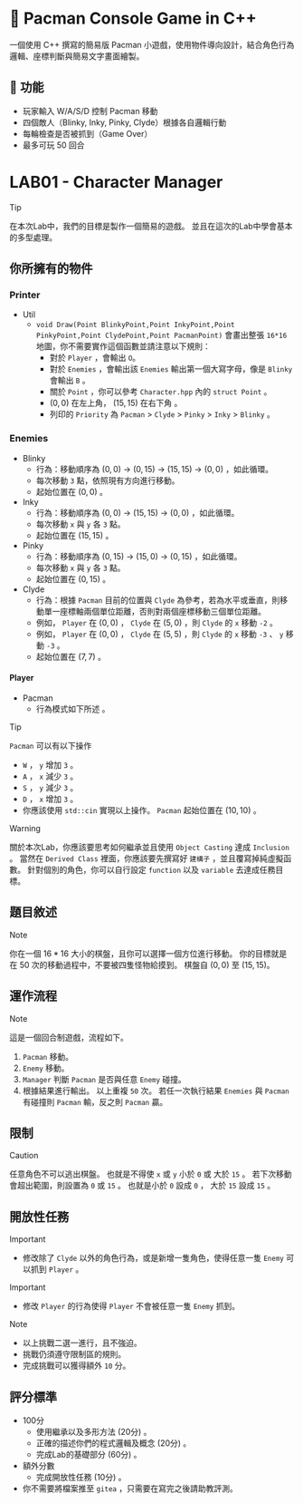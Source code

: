 # 👾 Pacman Console Game in C++

一個使用 C++ 撰寫的簡易版 Pacman 小遊戲，使用物件導向設計，結合角色行為邏輯、座標判斷與簡易文字畫面繪製。

## 🔹 功能
- 玩家輸入 W/A/S/D 控制 Pacman 移動
- 四個敵人（Blinky, Inky, Pinky, Clyde）根據各自邏輯行動
- 每輪檢查是否被抓到（Game Over）
- 最多可玩 50 回合








# LAB01 - Character Manager

> [!TIP]
> 在本次Lab中，我們的目標是製作一個簡易的遊戲。
> 並且在這次的Lab中學會基本的多型處理。

## 你所擁有的物件
### Printer
- Util
  - `void Draw(Point BlinkyPoint,Point InkyPoint,Point PinkyPoint,Point ClydePoint,Point PacmanPoint)` 會畫出整張 `16*16` 地圖，你不需要實作這個函數並請注意以下規則：
    - 對於 `Player` ，會輸出 `O`。
    - 對於 `Enemies` ，會輸出該 `Enemies` 輸出第一個大寫字母，像是 `Blinky` 會輸出 `B` 。
    - 關於 `Point` ，你可以參考 `Character.hpp` 內的 `struct Point` 。
    - $(0,0)$ 在左上角， $(15,15)$ 在右下角 。
    - 列印的 `Priority` 為 `Pacman` > `Clyde` > `Pinky` > `Inky` > `Blinky` 。

### Enemies
- Blinky
  - 行為：移動順序為 $(0,0)$ -> $(0,15)$ -> $(15,15)$ -> $(0,0)$ ，如此循環。
  - 每次移動 `3` 點，依照現有方向進行移動。
  - 起始位置在 $(0,0)$ 。
- Inky
  - 行為：移動順序為 $(0,0)$ -> $(15,15)$ -> $(0,0)$ ，如此循環。
  - 每次移動 `x` 與 `y` 各 `3` 點。
  - 起始位置在 $(15,15)$ 。
- Pinky
  - 行為：移動順序為 $(0,15)$ -> $(15,0)$ -> $(0,15)$ ，如此循環。
  - 每次移動 `x` 與 `y` 各 `3` 點。
  - 起始位置在 $(0,15)$ 。
- Clyde
  - 行為：根據 `Pacman` 目前的位置與 `Clyde` 為參考，若為水平或垂直，則移動單一座標軸兩個單位距離，否則對兩個座標移動三個單位距離。
  - 例如， `Player` 在 $(0,0)$ ， `Clyde` 在 $(5,0)$ ，則 `Clyde` 的 `x` 移動 `-2` 。
  - 例如， `Player` 在 $(0,0)$ ， `Clyde` 在 $(5,5)$ ，則 `Clyde` 的 `x` 移動 `-3` 、 `y` 移動 `-3` 。
  - 起始位置在 $(7,7)$ 。

#### Player

- Pacman
  - 行為模式如下所述 。

> [!TIP]
> `Pacman` 可以有以下操作
> - `W` ， `y` 增加 `3` 。
> - `A` ， `x` 減少 `3` 。
> - `S` ， `y` 減少 `3` 。
> - `D` ， `x` 增加 `3` 。
> - 你應該使用 `std::cin` 實現以上操作。
> `Pacman` 起始位置在 $(10,10)$ 。

> [!WARNING]
> 關於本次Lab，你應該要思考如何繼承並且使用 `Object Casting` 達成 `Inclusion` 。
> 當然在 `Derived Class` 裡面，你應該要先撰寫好 `建構子` ，並且覆寫掉純虛擬函數。
> 針對個別的角色，你可以自行設定 `function` 以及 `variable` 去達成任務目標。

## 題目敘述


> [!NOTE]
> 你在一個 $16 * 16$ 大小的棋盤，且你可以選擇一個方位進行移動。
> 你的目標就是在 $50$ 次的移動過程中，不要被四隻怪物給摸到。
> 棋盤自 $(0,0)$ 至 $(15,15)$。

## 運作流程

> [!NOTE]
> 這是一個回合制遊戲，流程如下。
> 1. `Pacman` 移動。
> 2. `Enemy` 移動。
> 3. `Manager` 判斷 `Pacman` 是否與任意 `Enemy` 碰撞。
> 4. 根據結果進行輸出。
> 以上重複 `50` 次。
> 若任一次執行結果 `Enemies` 與 `Pacman` 有碰撞則 `Pacman` 輸，反之則 `Pacman` 贏。
## 限制

> [!CAUTION]
> 任意角色不可以逃出棋盤。
> 也就是不得使 `x` 或 `y` 小於 `0` 或 大於 `15` 。
> 若下次移動會超出範圍，則設置為 `0` 或 `15` 。
> 也就是小於 `0` 設成 `0` ， 大於 `15` 設成 `15` 。

## 開放性任務

> [!IMPORTANT]
> - 修改除了 `Clyde` 以外的角色行為，或是新增一隻角色，使得任意一隻 `Enemy` 可以抓到 `Player` 。

> [!IMPORTANT]
> - 修改 `Player` 的行為使得 `Player` 不會被任意一隻 `Enemy` 抓到。
 
> [!NOTE]
> - 以上挑戰二選一進行，且不強迫。
> - 挑戰仍須遵守限制區的規則。
> - 完成挑戰可以獲得額外 `10` 分。

## 評分標準

- 100分
  - 使用繼承以及多形方法 (20分) 。
  - 正確的描述你們的程式邏輯及概念 (20分) 。
  - 完成Lab的基礎部分 (60分) 。
- 額外分數
  - 完成開放性任務 (10分) 。
- 你不需要將檔案推至 `gitea` ，只需要在寫完之後請助教評測。
